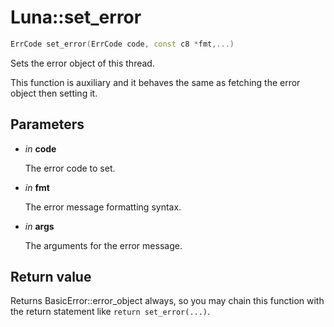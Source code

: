 # Luna::set_error

```c++
ErrCode set_error(ErrCode code, const c8 *fmt,...)
```

Sets the error object of this thread. 

This function is auxiliary and it behaves the same as fetching the error object then setting it. 

## Parameters
* *in* **code**

    The error code to set. 

* *in* **fmt**

    The error message formatting syntax. 

* *in* **args**

    The arguments for the error message. 

## Return value
Returns BasicError::error_object always, so you may chain this function with the return statement like `return set_error(...)`. 

